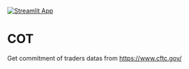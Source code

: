 [![Streamlit App](https://static.streamlit.io/badges/streamlit_badge_black_white.svg)](https://commitments-of-traders.streamlitapp.com/)

# COT
 Get commitment of traders datas from https://www.cftc.gov/
